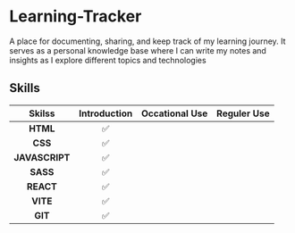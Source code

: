 # Learning-Tracker

A place for documenting, sharing, and keep track of my learning journey. It serves as a personal knowledge base where I can write my notes and insights as I explore different topics and technologies

## Skills

|     Skilss     | Introduction | Occational Use | Reguler Use |
| :------------: | :----------: | :------------: | :---------: |
|    **HTML**    |      ✅      |
|    **CSS**     |      ✅      |
| **JAVASCRIPT** |      ✅      |
|    **SASS**    |      ✅      |
|   **REACT**    |      ✅      |
|    **VITE**    |      ✅      |
|    **GIT**     |      ✅      |
